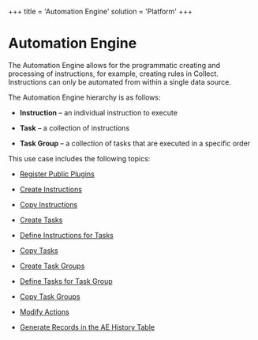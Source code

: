 +++
title = 'Automation Engine'
solution = 'Platform'
+++

# Automation Engine

The Automation Engine allows for the programmatic creating and
processing of instructions, for example, creating rules in Collect.
Instructions can only be automated from within a single data source.

The Automation Engine hierarchy is as follows:

  - **Instruction** – an individual instruction to execute

  - **Task** – a collection of instructions

  - **Task Group** – a collection of tasks that are executed in a
    specific order

This use case includes the following topics:

  - [Register Public Plugins](Register_Public_Plugins.htm)

  - [Create Instructions](Create_Instructions.htm)

  - [Copy Instructions](Copy_Instructions.htm)

  - [Create Tasks](Create_Tasks.htm)

  - [Define Instructions for Tasks](Define_Instructions_for_Tasks.htm)

  - [Copy Tasks](Copy_Tasks.htm)

  - [Create Task Groups](Create_Task_Groups.htm)

  - [Define Tasks for Task Group](Define_Tasks_for_Task_Group.htm)

  - [Copy Task Groups](Copy_Task_Groups.htm)

  - [Modify Actions](Modify_Actions.htm)

  - [Generate Records in the AE History
    Table](Generate_Records_in_the_AE_History_Table.htm)
